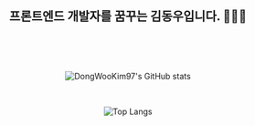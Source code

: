 <div align="center"><h2> 프론트엔드 개발자를 꿈꾸는 김동우입니다. 👋🙆‍♂️</h2>
  
<br>
<br> 
<br> 
   
    
 
   

  


![DongWooKim97's GitHub stats](https://github-readme-stats.vercel.app/api?username=DongWooKim97&show_icons=true&theme=white)

<br>



 

![Top Langs](https://github-readme-stats.vercel.app/api/top-langs/?username=DongWooKim97&layout=compact&theme=white)

  
  </div>


<!--
**DongWooKim97/DongWooKim97** is a ✨ _special_ ✨ repository because its `README.md` (this file) appears on your GitHub profile.

Here are some ideas to get you started:

- 🔭 I’m currently working on ...
- 🌱 I’m currently learning ...
- 👯 I’m looking to collaborate on ...
- 🤔 I’m looking for help with ...
- 💬 Ask me about ...
- 📫 How to reach me: ...
- 😄 Pronouns: ...
- ⚡ Fun fact: ...
-->

